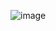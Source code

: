 ![image](https://user-images.githubusercontent.com/57319180/166192447-e851c5bd-0d6f-4816-98c7-1226c7c4fd77.png)
